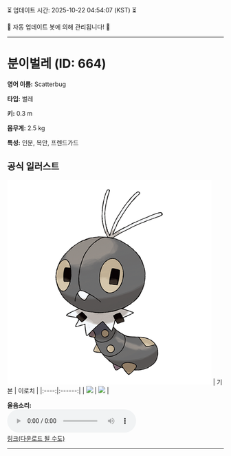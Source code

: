 
⏳ 업데이트 시간: 2025-10-22 04:54:07 (KST) ⏳

🤖 자동 업데이트 봇에 의해 관리됩니다! 🤖

---

# 분이벌레 (ID: 664)
**영어 이름:** Scatterbug

**타입:** 벌레

**키:** 0.3 m

**몸무게:** 2.5 kg

**특성:** 인분, 복안, 프렌드가드

## 공식 일러스트
![](https://raw.githubusercontent.com/PokeAPI/sprites/master/sprites/pokemon/other/official-artwork/664.png)
| 기본 | 이로치 |
|:----:|:------:|
| <img src="http://play.pokemonshowdown.com/sprites/ani/scatterbug.gif" width="200"> | <img src="http://play.pokemonshowdown.com/sprites/ani-shiny/scatterbug.gif" width="200"> |

**울음소리:**<br><audio controls src="https://raw.githubusercontent.com/PokeAPI/cries/main/cries/pokemon/latest/664.ogg"></audio><br> [링크(다운로드 될 수도)](https://raw.githubusercontent.com/PokeAPI/cries/main/cries/pokemon/latest/664.ogg)


---
